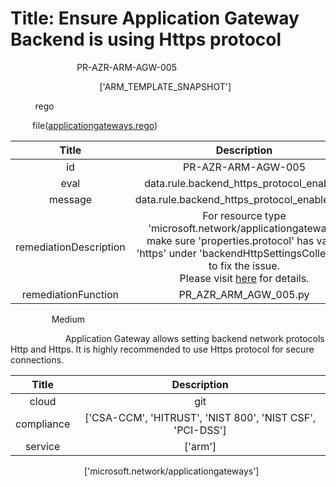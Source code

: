 



# Title: Ensure Application Gateway Backend is using Https protocol


***<font color="white">Master Test Id:</font>*** PR-AZR-ARM-AGW-005

***<font color="white">Master Snapshot Id:</font>*** ['ARM_TEMPLATE_SNAPSHOT']

***<font color="white">type:</font>*** rego

***<font color="white">rule:</font>*** file([applicationgateways.rego])  
  
  
  
  

|Title|Description|
| :---: | :---: |
|id|PR-AZR-ARM-AGW-005|
|eval|data.rule.backend_https_protocol_enabled|
|message|data.rule.backend_https_protocol_enabled_err|
|remediationDescription|For resource type 'microsoft.network/applicationgateways' make sure 'properties.protocol' has value 'https' under 'backendHttpSettingsCollection' to fix the issue.<br>Please visit <a href='https://docs.microsoft.com/en-us/azure/templates/microsoft.network/applicationgateways?tabs=json#applicationgatewaybackendhttpsettings' target='_blank'>here</a> for details.|
|remediationFunction|PR_AZR_ARM_AGW_005.py|


***<font color="white">Severity:</font>*** Medium

***<font color="white">Description:</font>*** Application Gateway allows setting backend network protocols Http and Https. It is highly recommended to use Https protocol for secure connections.  
  
  

|Title|Description|
| :---: | :---: |
|cloud|git|
|compliance|['CSA-CCM', 'HITRUST', 'NIST 800', 'NIST CSF', 'PCI-DSS']|
|service|['arm']|


***<font color="white">Resource Types:</font>*** ['microsoft.network/applicationgateways']


[applicationgateways.rego]: https://github.com/prancer-io/prancer-compliance-test/tree/master/azure/iac/applicationgateways.rego
